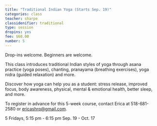 ```yaml
---
title: "Traditional Indian Yoga (Starts Sep. 19)"
categories: class
teacher: sharpe
classidenifier: traditional
type: session
dropins: yes
fee: $60.00
number: 5
---
```

Drop-ins welcome. Beginners are welcome.

This class introduces traditional Indian styles of yoga through asana practice (yoga poses), chanting, pranayama (breathing exercises), yoga nidra (guided relaxation) and more.

Discover how yoga can help you as a student: stress release, improved focus, body awareness, physical, mental & emotional health, better sleep, and more.

To register in advance for this 5-week course, contact Erica at 518-681-2580 or ericashrp@gmail.com.

5 Fridays, 5:15 pm - 6:15 pm  Sep. 19 - Oct. 17
